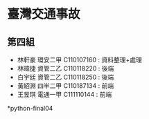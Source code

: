 # 臺灣交通事故 
## 第四組

* 林軒豪 環安二甲 C110107160 : 資料整理+處理
* 林暐捷 資管二乙 C110118220 : 後端
* 白宇廷 資管二乙 C110118250 : 後端
* 黃紹淵 四半二甲 C110187134 : 前端
* 王昱琪 電通一甲 C111110144 : 前端

*python-final04
